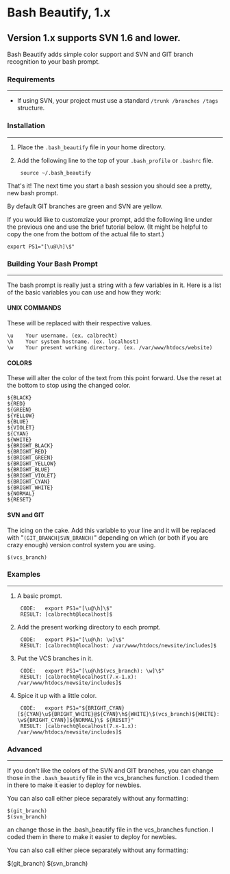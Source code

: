 Bash Beautify, 1.x
================================================================================
Version 1.x supports SVN 1.6 and lower.
--------------------------------------------------------------------------------

Bash Beautify adds simple color support and SVN and GIT branch recognition to
your bash prompt.

### Requirements
--------------------------------------------------------------------------------
- If using SVN, your project must use a standard `/trunk /branches /tags`
  structure.

### Installation
--------------------------------------------------------------------------------
1. Place the `.bash_beautify` file in your home directory.
2. Add the following line to the top of your `.bash_profile` or `.bashrc` file.

        source ~/.bash_beautify

That's it!  The next time you start a bash session you should see a pretty, new
bash prompt.

By default GIT branches are green and SVN are yellow.

If you would like to customzize your prompt, add the following line
under the previous one and use the brief tutorial below. (It might be helpful to
copy the one from the bottom of the actual file to start.)

    export PS1="[\u@\h]\$"

### Building Your Bash Prompt
--------------------------------------------------------------------------------
The bash prompt is really just a string with a few variables in it.  Here is a
list of the basic variables you can use and how they work:

#### UNIX COMMANDS
These will be replaced with their respective values.

    \u    Your username. (ex. calbrecht)
    \h    Your system hostname. (ex. localhost)
    \w    Your present working directory. (ex. /var/www/htdocs/website)

#### COLORS
These will alter the color of the text from this point forward.  Use the reset
at the bottom to stop using the changed color.

    ${BLACK}
    ${RED}
    ${GREEN}
    ${YELLOW}
    ${BLUE}
    ${VIOLET}
    ${CYAN}
    ${WHITE}
    ${BRIGHT_BLACK}
    ${BRIGHT_RED}
    ${BRIGHT_GREEN}
    ${BRIGHT_YELLOW}
    ${BRIGHT_BLUE}
    ${BRIGHT_VIOLET}
    ${BRIGHT_CYAN}
    ${BRIGHT_WHITE}
    ${NORMAL}
    ${RESET}

#### SVN and GIT
The icing on the cake.  Add this variable to your line and it will be replaced
with "`(GIT_BRANCH|SVN_BRANCH)`" depending on which (or both if you are crazy
enough) version control system you are using.

    $(vcs_branch)

### Examples
--------------------------------------------------------------------------------
1. A basic prompt.

        CODE:   export PS1="[\u@\h]\$"
        RESULT: [calbrecht@localhost]$


2. Add the present working directory to each prompt.

        CODE:   export PS1="[\u@\h: \w]\$"
        RESULT: [calbrecht@localhost: /var/www/htdocs/newsite/includes]$


3. Put the VCS branches in it.

        CODE:   export PS1="[\u@\h$(vcs_branch): \w]\$"
        RESULT: [calbrecht@localhost(7.x-1.x): /var/www/htdocs/newsite/includes]$


4. Spice it up with a little color.

        CODE:   export PS1="${BRIGHT_CYAN}[${CYAN}\u${BRIGHT_WHITE}@${CYAN}\h${WHITE}\$(vcs_branch)${WHITE}: \w${BRIGHT_CYAN}]${NORMAL}\$ ${RESET}"
        RESULT: [calbrecht@localhost(7.x-1.x): /var/www/htdocs/newsite/includes]$


### Advanced
--------------------------------------------------------------------------------
If you don't like the colors of the SVN and GIT branches, you can change those
in the `.bash_beautify` file in the vcs_branches function.  I coded them in there
to make it easier to deploy for newbies.

You can also call either piece separately without any formatting:

    $(git_branch)
    $(svn_branch)
an change those
in the .bash_beautify file in the vcs_branches function.  I coded them in there
to make it easier to deploy for newbies.

You can also call either piece separately without any formatting:

  $(git_branch)
  $(svn_branch)
